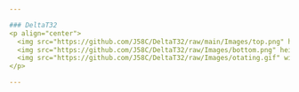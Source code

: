 ```yaml
---

### DeltaT32
<p align="center">
  <img src="https://github.com/J58C/DeltaT32/raw/main/Images/top.png" height="178">
  <img src="https://github.com/J58C/DeltaT32/raw/Images/bottom.png" height="178">
  <img src="https://github.com/J58C/DeltaT32/raw/Images/otating.gif" width="178">
</p>

---
```

